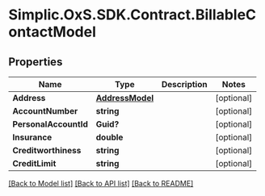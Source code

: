 # Simplic.OxS.SDK.Contract.BillableContactModel

## Properties

Name | Type | Description | Notes
------------ | ------------- | ------------- | -------------
**Address** | [**AddressModel**](AddressModel.md) |  | [optional] 
**AccountNumber** | **string** |  | [optional] 
**PersonalAccountId** | **Guid?** |  | [optional] 
**Insurance** | **double** |  | [optional] 
**Creditworthiness** | **string** |  | [optional] 
**CreditLimit** | **string** |  | [optional] 

[[Back to Model list]](../README.md#documentation-for-models) [[Back to API list]](../README.md#documentation-for-api-endpoints) [[Back to README]](../README.md)

